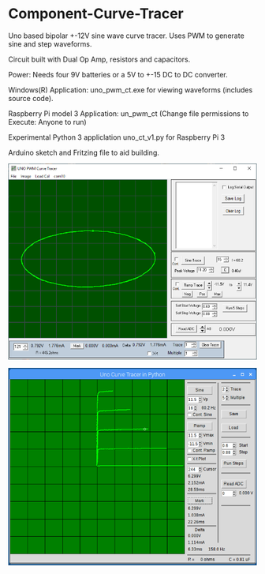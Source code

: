 # Component-Curve-Tracer

Uno based bipolar +-12V sine wave curve tracer. Uses PWM to generate sine and step waveforms.

Circuit built with Dual Op Amp, resistors and capacitors. 

Power: Needs four 9V batteries or a 5V to +-15 DC to DC converter. 

Windows(R) Application: uno_pwm_ct.exe for viewing waveforms (includes source code).

Raspberry Pi model 3 Application: un_pwm_ct (Change file permissions to Execute: Anyone to run)

Experimental Python 3 appliclation uno_ct_v1.py for Raspberry Pi 3

Arduino sketch and Fritzing file to aid building.

![](./capacitor.png)

![](./pyton_ct.png)

